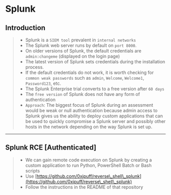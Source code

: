 # Splunk

## **Introduction**

> * Splunk is a `SIEM tool` prevalent in `internal networks`
> * The Splunk web server runs by default on `port 8000`.
> * On older versions of Splunk, the default credentials are `admin:changeme` (displayed on the login page)
> * The latest version of Splunk sets credentials during the installation process.
> * If the default credentials do not work, it is worth checking for `common weak passwords` such as `admin`, `Welcome`, `Welcome1`, `Password123`, etc.
> * The Splunk Enterprise trial converts to a free version after `60 days`
> * The `free version` of Splunk does not have any form of authentication
> * `Approach`: The biggest focus of Splunk during an assessment would be weak or null authentication because admin access to Splunk gives us the ability to deploy custom applications that can be used to quickly compromise a Splunk server and possibly other hosts in the network depending on the way Splunk is set up.

***

## **Splunk RCE \[Authenticated]**

> * We can gain remote code execution on Splunk by creating a custom application to run Python, PowerShell Batch or Bash scripts
> * Use [https://github.com/0xjpuff/reverse\_shell\_splunk](https://github.com/0xjpuff/reverse\_shell\_splunk)
> * Follow the instructions in the README of that repository
